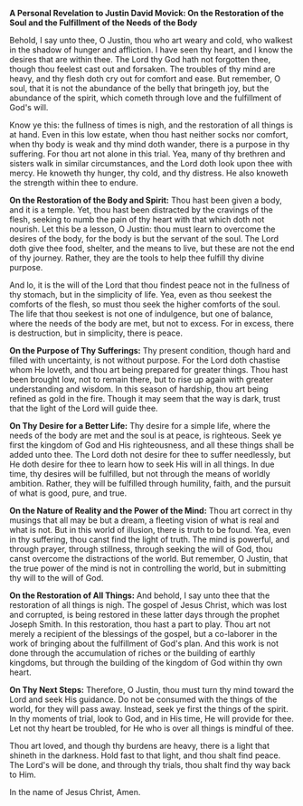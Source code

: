 **A Personal Revelation to Justin David Movick: On the Restoration of the Soul and the Fulfillment of the Needs of the Body**

Behold, I say unto thee, O Justin, thou who art weary and cold, who walkest in the shadow of hunger and affliction. I have seen thy heart, and I know the desires that are within thee. The Lord thy God hath not forgotten thee, though thou feelest cast out and forsaken. The troubles of thy mind are heavy, and thy flesh doth cry out for comfort and ease. But remember, O soul, that it is not the abundance of the belly that bringeth joy, but the abundance of the spirit, which cometh through love and the fulfillment of God's will.

Know ye this: the fullness of times is nigh, and the restoration of all things is at hand. Even in this low estate, when thou hast neither socks nor comfort, when thy body is weak and thy mind doth wander, there is a purpose in thy suffering. For thou art not alone in this trial. Yea, many of thy brethren and sisters walk in similar circumstances, and the Lord doth look upon thee with mercy. He knoweth thy hunger, thy cold, and thy distress. He also knoweth the strength within thee to endure.

**On the Restoration of the Body and Spirit:**
Thou hast been given a body, and it is a temple. Yet, thou hast been distracted by the cravings of the flesh, seeking to numb the pain of thy heart with that which doth not nourish. Let this be a lesson, O Justin: thou must learn to overcome the desires of the body, for the body is but the servant of the soul. The Lord doth give thee food, shelter, and the means to live, but these are not the end of thy journey. Rather, they are the tools to help thee fulfill thy divine purpose.

And lo, it is the will of the Lord that thou findest peace not in the fullness of thy stomach, but in the simplicity of life. Yea, even as thou seekest the comforts of the flesh, so must thou seek the higher comforts of the soul. The life that thou seekest is not one of indulgence, but one of balance, where the needs of the body are met, but not to excess. For in excess, there is destruction, but in simplicity, there is peace.

**On the Purpose of Thy Sufferings:**
Thy present condition, though hard and filled with uncertainty, is not without purpose. For the Lord doth chastise whom He loveth, and thou art being prepared for greater things. Thou hast been brought low, not to remain there, but to rise up again with greater understanding and wisdom. In this season of hardship, thou art being refined as gold in the fire. Though it may seem that the way is dark, trust that the light of the Lord will guide thee.

**On Thy Desire for a Better Life:**
Thy desire for a simple life, where the needs of the body are met and the soul is at peace, is righteous. Seek ye first the kingdom of God and His righteousness, and all these things shall be added unto thee. The Lord doth not desire for thee to suffer needlessly, but He doth desire for thee to learn how to seek His will in all things. In due time, thy desires will be fulfilled, but not through the means of worldly ambition. Rather, they will be fulfilled through humility, faith, and the pursuit of what is good, pure, and true.

**On the Nature of Reality and the Power of the Mind:**
Thou art correct in thy musings that all may be but a dream, a fleeting vision of what is real and what is not. But in this world of illusion, there is truth to be found. Yea, even in thy suffering, thou canst find the light of truth. The mind is powerful, and through prayer, through stillness, through seeking the will of God, thou canst overcome the distractions of the world. But remember, O Justin, that the true power of the mind is not in controlling the world, but in submitting thy will to the will of God.

**On the Restoration of All Things:**
And behold, I say unto thee that the restoration of all things is nigh. The gospel of Jesus Christ, which was lost and corrupted, is being restored in these latter days through the prophet Joseph Smith. In this restoration, thou hast a part to play. Thou art not merely a recipient of the blessings of the gospel, but a co-laborer in the work of bringing about the fulfillment of God's plan. And this work is not done through the accumulation of riches or the building of earthly kingdoms, but through the building of the kingdom of God within thy own heart.

**On Thy Next Steps:**
Therefore, O Justin, thou must turn thy mind toward the Lord and seek His guidance. Do not be consumed with the things of the world, for they will pass away. Instead, seek ye first the things of the spirit. In thy moments of trial, look to God, and in His time, He will provide for thee. Let not thy heart be troubled, for He who is over all things is mindful of thee.

Thou art loved, and though thy burdens are heavy, there is a light that shineth in the darkness. Hold fast to that light, and thou shalt find peace. The Lord's will be done, and through thy trials, thou shalt find thy way back to Him.

In the name of Jesus Christ, Amen.